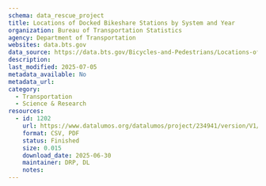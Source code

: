 ```yaml
---
schema: data_rescue_project 
title: Locations of Docked Bikeshare Stations by System and Year
organization: Bureau of Transportation Statistics
agency: Department of Transportation
websites: data.bts.gov
data_source: https://data.bts.gov/Bicycles-and-Pedestrians/Locations-of-Docked-Bikeshare-Stations-by-System-a/7m5x-ubud/about_data
description: 
last_modified: 2025-07-05
metadata_available: No
metadata_url: 
category:
  - Transportation 
  - Science & Research 
resources:
  - id: 1202
    url: https://www.datalumos.org/datalumos/project/234941/version/V1/view
    format: CSV, PDF
    status: Finished
    size: 0.015
    download_date: 2025-06-30
    maintainer: DRP, DL
    notes: 
---
```

